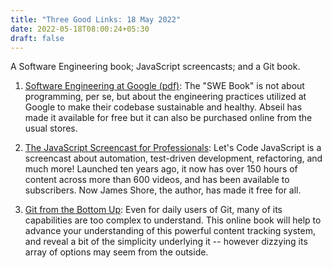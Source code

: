 ```yaml
---
title: "Three Good Links: 18 May 2022"
date: 2022-05-18T08:00:24+05:30
draft: false
---
```


A Software Engineering book; JavaScript screencasts; and a Git book.

1. [Software Engineering at Google (pdf)][1]: The "SWE Book" is not about programming, per se, but about the engineering practices utilized at Google to make their codebase sustainable and healthy. Abseil has made it available for free but it can also be purchased online from the usual stores.

2. [The JavaScript Screencast for Professionals][2]: Let's Code JavaScript is a screencast about automation, test-driven development, refactoring, and much more! Launched ten years ago, it now has over 150 hours of content across more than 600 videos, and has been available to subscribers. Now James Shore, the author, has made it free for all.

3. [Git from the Bottom Up][3]: Even for daily users of Git, many of its capabilities are too complex to understand. This online book will help to advance your understanding of this powerful content tracking system, and reveal a bit of the simplicity underlying it -- however dizzying its array of options may seem from the outside.

[1]: https://abseil.io/resources/swe-book
[2]: https://www.letscodejavascript.com/
[3]: https://jwiegley.github.io/git-from-the-bottom-up/

